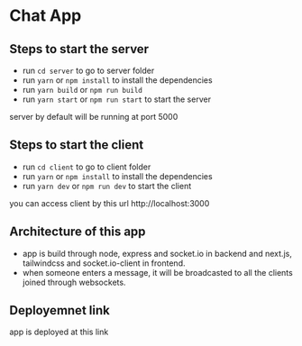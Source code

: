 # Chat App

## Steps to start the server

- run `cd server` to go to server folder
- run `yarn` or `npm install` to install the dependencies
- run `yarn build` or `npm run build`
- run `yarn start` or `npm run start` to start the server

server by default will be running at port 5000

## Steps to start the client

- run `cd client` to go to client folder
- run `yarn` or `npm install` to install the dependencies
- run `yarn dev` or `npm run dev` to start the client

you can access client by this url http://localhost:3000

## Architecture of this app

- app is build through node, express and socket.io in backend and next.js, tailwindcss and socket.io-client in frontend.
- when someone enters a message, it will be broadcasted to all the clients joined through websockets.

## Deployemnet link

app is deployed at this link
